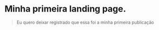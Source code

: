 # Minha primeira landing page.
> Eu quero deixar registrado que essa foi a minha primeira publicação

